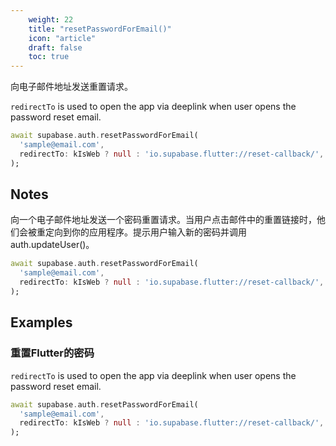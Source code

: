 ```yaml
---
    weight: 22
    title: "resetPasswordForEmail()"
    icon: "article"
    draft: false
    toc: true
---
```


向电子邮件地址发送重置请求。


`redirectTo` is used to open the app via deeplink when user opens the password reset email. 
```dart
await supabase.auth.resetPasswordForEmail(
  'sample@email.com',
  redirectTo: kIsWeb ? null : 'io.supabase.flutter://reset-callback/',
);
```






## Notes

向一个电子邮件地址发送一个密码重置请求。当用户点击邮件中的重置链接时，他们会被重定向到你的应用程序。提示用户输入新的密码并调用auth.updateUser()。

```dart
await supabase.auth.resetPasswordForEmail(
  'sample@email.com',
  redirectTo: kIsWeb ? null : 'io.supabase.flutter://reset-callback/',
);
```










## Examples

### 重置Flutter的密码



`redirectTo` is used to open the app via deeplink when user opens the password reset email. 
```dart
await supabase.auth.resetPasswordForEmail(
  'sample@email.com',
  redirectTo: kIsWeb ? null : 'io.supabase.flutter://reset-callback/',
);
```